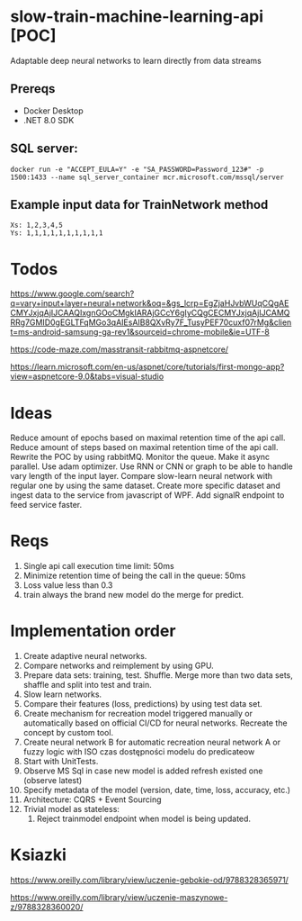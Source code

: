 # slow-train-machine-learning-api [POC]
Adaptable deep neural networks to learn directly from data streams
## Prereqs
- Docker Desktop
- .NET 8.0 SDK

## SQL server:
```
docker run -e "ACCEPT_EULA=Y" -e "SA_PASSWORD=Password_123#" -p 1500:1433 --name sql_server_container mcr.microsoft.com/mssql/server

```
## Example input data for TrainNetwork method
```
Xs: 1,2,3,4,5
Ys: 1,1,1,1,1,1,1,1,1,1
```

# Todos
https://www.google.com/search?q=vary+input+layer+neural+network&oq=&gs_lcrp=EgZjaHJvbWUqCQgAECMYJxjqAjIJCAAQIxgnGOoCMgkIARAjGCcY6gIyCQgCECMYJxjqAjIJCAMQRRg7GMID0gEGLTFqMGo3qAIEsAIB8QXvRy7F_TusyPEF70cuxf07rMg&client=ms-android-samsung-ga-rev1&sourceid=chrome-mobile&ie=UTF-8

https://code-maze.com/masstransit-rabbitmq-aspnetcore/

https://learn.microsoft.com/en-us/aspnet/core/tutorials/first-mongo-app?view=aspnetcore-9.0&tabs=visual-studio

# Ideas
Reduce amount of epochs based on maximal retention time of the api call.
Reduce amount of steps based on maximal retention time of the api call.
Rewrite the POC by using rabbitMQ. Monitor the queue. Make it async parallel.
Use adam optimizer.
Use RNN or CNN or graph to be able to handle vary length of the input layer.
Compare slow-learn neural network with regular one by using the same dataset.
Create more specific dataset and ingest data to the service from javascript of WPF.
Add signalR endpoint to feed service faster.

# Reqs
1. Single api call execution time limit: 50ms
2. Minimize retention time of being the call in the queue: 50ms
3. Loss value less than 0.3
4. train always the brand new model  do the merge for predict.
   
# Implementation order
1. Create adaptive neural networks.
2. Compare networks and reimplement by using GPU.
3. Prepare data sets: training, test. Shuffle. Merge more than two data sets, shaffle and split into test and train.
4. Slow learn networks.
5. Compare their features (loss, predictions) by using test data set.
6. Create mechanism for recreation model triggered manually or automatically based on official CI/CD for neural networks. Recreate the concept by custom tool.
7. Create neural network B for automatic recreation neural network A or fuzzy logic with ISO czas dostępności modelu do predicateow 
8. Start with UnitTests.
9. Observe MS Sql in case new model is added refresh existed one (observe latest)
10. Specify metadata of the model (version, date, time, loss, accuracy, etc.)
11. Architecture: CQRS + Event Sourcing
12. Trivial model as stateless:
	1. Reject trainmodel endpoint when model is being updated.

 # Ksiazki
 https://www.oreilly.com/library/view/uczenie-gebokie-od/9788328365971/

 https://www.oreilly.com/library/view/uczenie-maszynowe-z/9788328360020/
